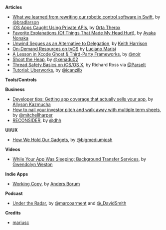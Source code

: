 **Articles**

* [What we learned from rewriting our robotic control software in Swift](http://www.sunsetlakesoftware.com/2015/11/03/what-we-learned-rewriting-our-robotic-control-software-swift), by [@bradlarson](https://twitter.com/bradlarson)
* [iOS Apps Caught Using Private APIs](http://artsy.github.io/blog/2015/09/30/Work-Offline-More/), by [Orta Therox](https://twitter.com/orta)
* [Favorite Explanations (Of Things That Made My Head Hurt)](http://swift.ayaka.me/posts/2015/10/27/favorite-explanations), by [Ayaka Nonaka](https://twitter.com/ayanonagon)
* [Unwind Segues as an Alternative to Delegation](http://useyourloaf.com/blog/unwind-segues-as-an-alternative-to-delegation.html), by [Keith Harrison](https://twitter.com/kharrison)
* [On-Demand Resources on tvOS](http://www.marisibrothers.com/2015/10/on-demand-resources-on-tvos.html) by [Luciano Marisi](http://www.twitter.com/lucianomarisi)
* [A Lesson in Xcode Ghost & Third-Party Frameworks](https://possiblemobile.com/2015/11/a-lesson-in-xcode-ghost-third-party-frameworks/), by [@noir](https://twitter.com/noir)
* [Shoot the Heap](http://www.russbishop.net/shoot-the-heap), by [@xenadu02](https://twitter.com/xenadu02)
* [Thread Safety Basics on iOS/OS X](http://blog.parse.com/learn/thread-safety-basics-on-iosos-x/), by Richard Ross via [@ParseIt](https://twitter.com/ParseIt)
* [Tutorial: Uberworks](http://ios-animations-by-emails.com/posts/2015-november), by [@icanzilb](https://twitter.com/icanzilb)

**Tools/Controls**


**Business**

* [Developer tips: Getting app coverage that actually sells your app](http://theappfactor.com/developer-tips-getting-app-coverage-that-actually-sells-your-app/), by [Allyson Kazmucha](http://www.twitter.com/imuggle)
* [How to nail your investor pitch and walk away with multiple term sheets](https://medium.com/swlh/how-to-nail-your-investor-pitch-and-walk-away-with-multiple-term-sheets-f9ada7d20909), by [@mitchellharper](https://twitter.com/mitchellharper)
* [RECONSIDER](https://medium.com/@dhh/reconsider-41adf356857f), by [@dhh](https://twitter.com/dhh)


**UI/UX**

* [How We Hold Our Gadgets](http://alistapart.com/article/how-we-hold-our-gadgets), by [@bigmediumjosh](https://twitter.com/bigmediumjosh)


**Videos**

* [While Your App Was Sleeping: Background Transfer Services](https://realm.io/news/gwendolyn-weston-ios-background-networking/), by [Gwendolyn Weston](https://twitter.com/purpleyay)

**Indie Apps**

* [Working Copy](http://workingcopyapp.com/), by [Anders Borum](http://twitter.com/palmin)


**Podcast**

* [Under the Radar](http://www.relay.fm/radar), by [@marcoarment](https://twitter.com/marcoarment) and [@_DavidSmith](https://twitter.com/_DavidSmith)

**Credits**

* [mariusc](https://github.com/mariusc)


